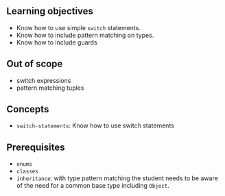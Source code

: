 ## Learning objectives

- Know how to use simple `switch` statements.
- Know how to include pattern matching on types.
- Know how to include guards

## Out of scope

- switch expressions
- pattern matching tuples

## Concepts

- `switch-statements`: Know how to use switch statements

## Prerequisites

- `enums`
- `classes`
- `inheritance`: with type pattern matching the student needs to be aware of the need for a common base type including `Object`.
